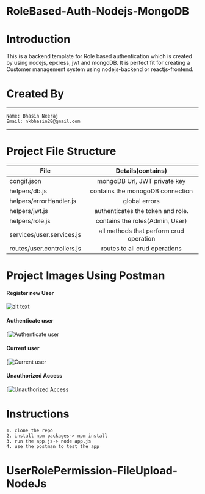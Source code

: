 # RoleBased-Auth-Nodejs-MongoDB

# Introduction

This is a backend template for Role based authentication which is created by using nodejs, epxress, jwt and mongoDB.
It is perfect fit for creating a Customer management system using nodejs-backend or reactjs-frontend.

# Created By

---

    Name: Bhasin Neeraj
    Email: nkbhasin28@gmail.com

---

# Project File Structure

| File                       |            Details(contains)            |
| -------------------------- | :-------------------------------------: |
| congif.json                |      mongoDB Url, JWT private key       |
| helpers/db.js              |    contains the monogoDB connection     |
| helpers/errorHandler.js    |              global errors              |
| helpers/jwt.js             |    authenticates the token and role.    |
| helpers/role.js            |     contains the roles(Admin, User)     |
| services/user.services.js  | all methods that perform crud operation |
| routes/user.controllers.js |      routes to all crud operations      |

# Project Images Using Postman

#### Register new User

![alt text][logo]

[logo]: https://github.com/n-bhasin/RoleBased-Auth-Nodejs-MongoDB/blob/master/documents/register.png "Register new user"

#### Authenticate user

[![Authenticate user](/documents/authenticate/authenticate.png)

#### Current user

[![Current user](/documents/current.png)

#### Unauthorized Access

[![Unauthorized Access](/documents/unauthorized.png)

# Instructions

    1. clone the repo
    2. install npm packages-> npm install
    3. run the app.js-> node app.js
    4. use the postman to test the app
# UserRolePermission-FileUpload-NodeJs

